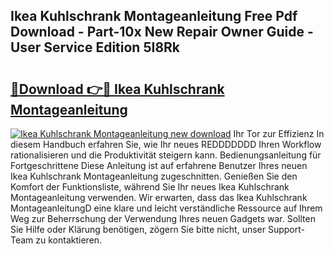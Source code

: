 ## Ikea Kuhlschrank Montageanleitung Free Pdf Download - Part-10x New Repair Owner Guide - User Service Edition 5I8Rk

# <h2><a href="http://df6xyq.blite.top/?on=Ikea+Kuhlschrank+Montageanleitung">🔗Download 👉🔴 Ikea Kuhlschrank Montageanleitung</a></h2>

[![Ikea Kuhlschrank Montageanleitung new download](https://i.imgur.com/lujVjoI.png)](http://df6xyq.blite.top/?on=Ikea+Kuhlschrank+Montageanleitung)
Ihr Tor zur Effizienz In diesem Handbuch erfahren Sie, wie Ihr neues REDDDDDDD Ihren Workflow rationalisieren und die Produktivität steigern kann. Bedienungsanleitung für Fortgeschrittene Diese Anleitung ist auf erfahrene Benutzer Ihres neuen Ikea Kuhlschrank Montageanleitung zugeschnitten. Genießen Sie den Komfort der Funktionsliste, während Sie Ihr neues Ikea Kuhlschrank Montageanleitung verwenden. Wir erwarten, dass das Ikea Kuhlschrank MontageanleitungD eine klare und leicht verständliche Ressource auf Ihrem Weg zur Beherrschung der Verwendung Ihres neuen Gadgets war. Sollten Sie Hilfe oder Klärung benötigen, zögern Sie bitte nicht, unser Support-Team zu kontaktieren.
